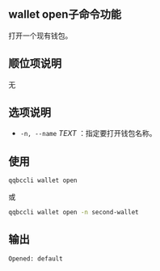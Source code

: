 ## wallet open子命令功能

打开一个现有钱包。



## 顺位项说明

无

## 选项说明

- `-n, --name` _TEXT_ ：指定要打开钱包名称。

## 使用


```sh
qqbccli wallet open
```

或

```sh
qqbccli wallet open -n second-wallet
```

## 输出


```console
Opened: default
```
